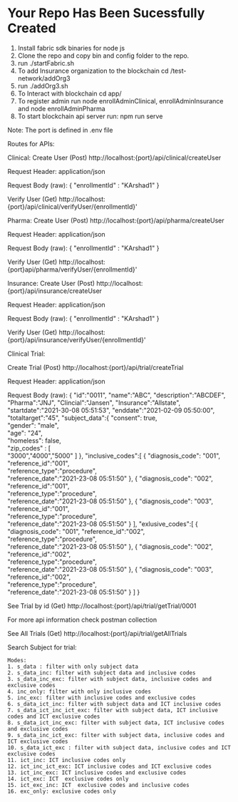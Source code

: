 # Your Repo Has Been Sucessfully Created
1. Install fabric sdk binaries for node js
2. Clone the repo and copy bin and config folder to the repo. 
3. run ./startFabric.sh
4. To add Insurance organization to the blockchain cd /test-network/addOrg3
5. run ./addOrg3.sh
6. To Interact with blockchain cd app/
7. To register admin run node enrollAdminClinical, enrollAdminInsurance and node enrollAdminPharma
8. To start blockchain api server run: npm run serve

Note: The port is defined in .env file

Routes for APIs:

Clinical:
Create User (Post)
http://localhost:{port}/api/clinical/createUser

Request Header: 
application/json

Request Body (raw): 
{
    "enrollmentId" : "KArshad1"
}

Verify User (Get)
http://localhost:{port}/api/clinical/verifyUser/{enrollmentId}'

Pharma:
Create User (Post)
http://localhost:{port}/api/pharma/createUser


Request Header: 
application/json

Request Body (raw): 
{
    "enrollmentId" : "KArshad1"
}

Verify User (Get)
http://localhost:{port}api/pharma/verifyUser/{enrollmentId}'

Insurance:
Create User (Post)
http://localhost:{port}/api/insurance/createUser


Request Header: 
application/json

Request Body (raw): 
{
    "enrollmentId" : "KArshad1"
}

Verify User (Get)
http://localhost:{port}/api/insurance/verifyUser/{enrollmentId}'

Clinical Trial:

Create Trial (Post)
http://localhost:{port}/api/trial/createTrial

Request Header: 
application/json

Request Body (raw): 
{
    "id":"0011",
    "name":"ABC",
    "description":"ABCDEF",
    "Pharma":"JNJ",
    "Clincial":"Jansen",
    "Insurance":"Allstate",
    "startdate":"2021-30-08 05:51:53",
    "enddate":"2021-02-09 05:50:00",
    "totaltarget":"45",
    "subject_data":{
              "consent": true,        
              "gender": "male",       
              "age": "24",              
              "homeless": false,      
              "zip_codes" : [         
                "3000","4000","5000"
              ] 
            },
    "inclusive_codes":[
            {
                "diagnosis_code": "001",
                "reference_id":"001",                
                "reference_type":"procedure",            
                "reference_date":"2021-23-08 05:51:50"
            },
            {
                "diagnosis_code": "002",
                "reference_id":"001",                
                "reference_type":"procedure",            
                "reference_date":"2021-23-08 05:51:50"
            },
            {
                "diagnosis_code": "003",
                "reference_id":"001",                
                "reference_type":"procedure",            
                "reference_date":"2021-23-08 05:51:50"
            }
    ],
    "exlusive_codes":[
            {
                "diagnosis_code": "001",
                "reference_id":"002",                
                "reference_type":"procedure",            
                "reference_date":"2021-23-08 05:51:50"
            },
            {
                "diagnosis_code": "002",
                "reference_id":"002",                
                "reference_type":"procedure",            
                "reference_date":"2021-23-08 05:51:50"
            },
            {
                "diagnosis_code": "003",
                "reference_id":"002",                
                "reference_type":"procedure",            
                "reference_date":"2021-23-08 05:51:50"
            }
    ]
}

See Trial by id (Get)
http://localhost:{port}/api/trial/getTrial/0001

For more api information check postman collection


See All Trials (Get)
http://localhost:{port}/api/trial/getAllTrials


Search Subject for trial:

    Modes:
    1. s_data : filter with only subject data   
    2. s_data_inc: filter with subject data and inclusive codes 
    3. s_data_inc_exc: filter with subject data, inclusive codes and exclusive codes 
    4. inc_only: filter with only inclusive codes 
    5. inc_exc: filter with inclusive codes and exclusive codes 
    6. s_data_ict_inc: filter with subject data and ICT inclusive codes
    7. s_data_ict_inc_ict_exc: filter with subject data, ICT inclusive codes and ICT exclusive codes
    8. s_data_ict_inc_exc: filter with subject data, ICT inclusive codes and exclusive codes
    9. s_data_inc_ict_exc: filter with subject data, inclusive codes and ICT exclusive codes
    10. s_data_ict_exc : filter with subject data, inclusive codes and ICT exclusive codes
    11. ict_inc: ICT inclusive codes only
    12. ict_inc_ict_exc: ICT inclusive codes and ICT exclusive codes
    13. ict_inc_exc: ICT inclusive codes and exclusive codes
    14. ict_exc: ICT  exclusive codes only
    15. ict_exc_inc: ICT  exclusive codes and inclusive codes
    16. exc_only: exclusive codes only


